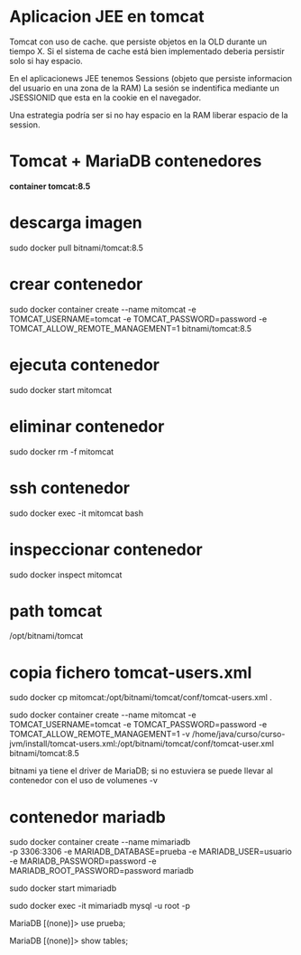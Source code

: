 # Aplicacion JEE en tomcat

Tomcat con uso de cache. que persiste objetos en la OLD durante un tiempo X. Si el sistema de cache está bien implementado deberia persistir solo si hay espacio.

En el aplicacionews JEE tenemos Sessions (objeto que persiste informacion del usuario en una zona de la RAM) La sesión se indentifica mediante un JSESSIONID que esta en la cookie en el navegador.

Una estrategia podría ser si no hay espacio en la RAM liberar espacio de la session.

# Tomcat + MariaDB contenedores

**container tomcat:8.5**

# descarga imagen
sudo docker pull bitnami/tomcat:8.5

# crear contenedor
sudo docker container create --name mitomcat -e TOMCAT_USERNAME=tomcat -e TOMCAT_PASSWORD=password -e TOMCAT_ALLOW_REMOTE_MANAGEMENT=1 bitnami/tomcat:8.5

# ejecuta contenedor
sudo docker start mitomcat

# eliminar contenedor
sudo docker rm -f mitomcat

# ssh contenedor
sudo docker exec -it mitomcat bash

# inspeccionar contenedor
sudo docker inspect mitomcat

# path tomcat
/opt/bitnami/tomcat

# copia fichero tomcat-users.xml

sudo docker cp mitomcat:/opt/bitnami/tomcat/conf/tomcat-users.xml .

sudo docker container create --name mitomcat -e TOMCAT_USERNAME=tomcat -e TOMCAT_PASSWORD=password -e TOMCAT_ALLOW_REMOTE_MANAGEMENT=1 -v /home/java/curso/curso-jvm/install/tomcat-users.xml:/opt/bitnami/tomcat/conf/tomcat-user.xml bitnami/tomcat:8.5

bitnami ya tiene el driver de MariaDB; si no estuviera se puede llevar al contenedor con el uso de volumenes -v

# contenedor mariadb

sudo docker container create --name mimariadb \
    -p 3306:3306 -e MARIADB_DATABASE=prueba -e MARIADB_USER=usuario \
    -e MARIADB_PASSWORD=password -e MARIADB_ROOT_PASSWORD=password mariadb

sudo docker start mimariadb

sudo docker exec -it mimariadb mysql -u root -p    

MariaDB [(none)]> use prueba;

MariaDB [(none)]> show tables;